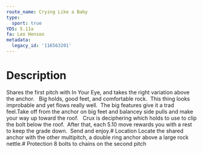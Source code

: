 ```yaml
---
route_name: Crying Like a Baby
type:
  sport: true
YDS: 5.11a
fa: Leo Henson
metadata:
  legacy_id: '116563201'
---
```

# Description
Shares the first pitch with In Your Eye, and takes the right variation above the anchor.   Big holds, good feet, and comfortable rock.  This thing looks improbable and yet flows really well.  The big features give it a trad feel.Take off from the anchor on big feet and balancey side pulls and make your way up toward the roof.   Crux is deciphering which holds to use to clip the bolt below the roof.  After that, each 5.10 move rewards you with a rest to keep the grade down.  Send and enjoy.# Location
Locate the shared anchor with the other multipitch, a double ring anchor above a large rock nettle.# Protection
8 bolts to chains on the second pitch